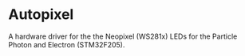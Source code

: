 # Autopixel

A hardware driver for the the Neopixel (WS281x) LEDs for the Particle Photon and Electron (STM32F205).
